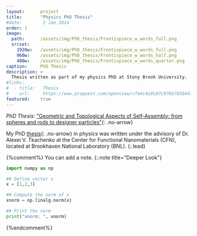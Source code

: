 ```yaml
---
layout:      project
title:       "Physics PhD Thesis"
#date:        2 Jan 2014
order: 1
image:
  path:      /assets/img/PhD_thesis/Frontispiece_w_words_full.png
  srcset:
    1920w:   /assets/img/PhD_thesis/Frontispiece_w_words_full.png
    960w:    /assets/img/PhD_thesis/Frontispiece_w_words_half.png
    480w:    /assets/img/PhD_thesis/Frontispiece_w_words_quarter.png
caption:     PhD Thesis
description: >
  Thesis written as part of my physics PhD at Stony Brook University.
#links:
#  - title:   Thesis
#    url:     https://www.proquest.com/openview/cfe4c4a9c07c976b765b4474a40b6436/1?pq-origsite=gscholar&cbl=18750&diss=y
featured:    true
---
```


*PhD Thesis:* ["Geometric and Topological Aspects of Self-Assembly: from spheres and rods to designer particles"](https://www.proquest.com/openview/cfe4c4a9c07c976b765b4474a40b6436/1?pq-origsite=gscholar&cbl=18750&diss=y){: .no-arrow}


My PhD [thesis](https://www.proquest.com/openview/cfe4c4a9c07c976b765b4474a40b6436/1?pq-origsite=gscholar&cbl=18750&diss=y){: .no-arrow} in physics was written under the advisory of Dr. Alexei V. Tkachenko at the Center for Functional Nanomaterials (CFN), located at Brookhaven National Laboratory (BNL).
{:.lead}




{%comment%}
You can add a note.
{:.note title="Deeper Look"}

~~~python
import numpy as np

## Define vector x
x = [1,2,3]

## Compute the norm of x
xnorm = np.linalg.norm(x)

## Print the norm
print("xnorm: ", xnorm)
~~~
{%endcomment%}


<style>
.no-arrow::after {
  content: none !important;
}
</style>

